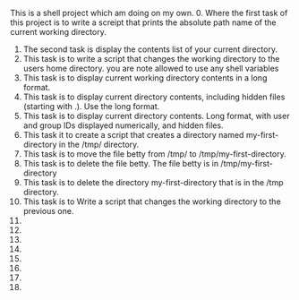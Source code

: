 This is a shell project which am doing on my own.
0. Where the first task of this project is to write a screipt that prints the absolute path name of the current working directory.
1. The second task is display the contents list of your current directory.
2. This task is to write a script that changes the working directory to the users home directory. you are note allowed to use any shell variables
3. This task is to display current working directory contents in a long format.
4. This task is to display current directory contents, including hidden files (starting with .). Use the long format.
5. This task is to display current directory contents. Long format, with user and group IDs displayed numerically, and hidden files.
6. This task it to create a script that creates a directory named my-first-directory in the /tmp/ directory.
7. This task is to move the file betty from /tmp/ to /tmp/my-first-directory. 
8. This task is to delete the file betty. The file betty is in /tmp/my-first-directory
9. This task is to delete the directory my-first-directory that is in the /tmp directory.
10. This task is to Write a script that changes the working directory to the previous one.
11.
12.
13.
14.
15.
16.
17.
18.
